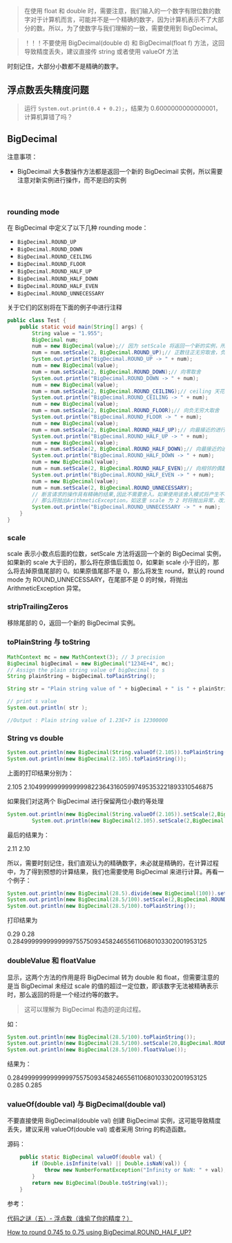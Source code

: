 > 在使用 float 和 double 时，需要注意，我们输入的一个数字有限位数的数字对于计算机而言，可能并不是一个精确的数字，因为计算机表示不了大部分的数。所以，为了使数字与我们理解的一致，需要使用到 BigDecimal。

> ！！！不要使用 BigDecimal(double d)  和 BigDecimal(float f) 方法，这回导致精度丢失，建议直接传 string 或者使用 valueOf 方法

时刻记住，大部分小数都不是精确的数字。

## 浮点数丢失精度问题

> 运行 `System.out.print(0.4 + 0.2);`，结果为 0.6000000000000001，计算机算错了吗？



## BigDecimal

注意事项：

+ BigDecimail 大多数操作方法都是返回一个新的 BigDecimail 实例，所以需要注意对新实例进行操作，而不是旧的实例

  ​

### rounding mode

在 BigDecimal 中定义了以下几种 rounding mode：

+ `BigDecimal.ROUND_UP`
+ `BigDecimal.ROUND_DOWN`
+ `BigDecimal.ROUND_CEILING`
+ `BigDecimal.ROUND_FLOOR`
+ `BigDecimal.ROUND_HALF_UP`
+ `BigDecimal.ROUND_HALF_DOWN`
+ `BigDecimal.ROUND_HALF_EVEN`
+ `BigDecimal.ROUND_UNNECESSARY`

关于它们的区别将在下面的例子中进行注释

```java
public class Test {
    public static void main(String[] args) {
        String value = "1.955";
        BigDecimal num;
        num = new BigDecimal(value);// 因为 setScale 将返回一个新的实例，所以每次都需要 new 一个新的
        num = num.setScale(2, BigDecimal.ROUND_UP);// 正数往正无穷取舍，负数往负无穷取舍
        System.out.println("BigDecimal.ROUND_UP -> " + num);
        num = new BigDecimal(value);
        num = num.setScale(2, BigDecimal.ROUND_DOWN);// 向零取舍
        System.out.println("BigDecimal.ROUND_DOWN -> " + num);
        num = new BigDecimal(value);
        num = num.setScale(2, BigDecimal.ROUND_CEILING);// ceiling 天花板，向正无穷大取舍
        System.out.println("BigDecimal.ROUND_CEILING -> " + num);
        num = new BigDecimal(value);
        num = num.setScale(2, BigDecimal.ROUND_FLOOR);// 向负无穷大取舍
        System.out.println("BigDecimal.ROUND_FLOOR -> " + num);
        num = new BigDecimal(value);
        num = num.setScale(2, BigDecimal.ROUND_HALF_UP);// 向最接近的进行取舍，四舍五入
        System.out.println("BigDecimal.ROUND_HALF_UP -> " + num);
        num = new BigDecimal(value);
        num = num.setScale(2, BigDecimal.ROUND_HALF_DOWN);// 向最接近的进行取舍，五将舍弃
        System.out.println("BigDecimal.ROUND_HALF_DOWN -> " + num);
        num = new BigDecimal(value);
        num = num.setScale(2, BigDecimal.ROUND_HALF_EVEN);// 向相邻的偶数取舍
        System.out.println("BigDecimal.ROUND_HALF_EVEN -> " + num);
        num = new BigDecimal(value);
        num = num.setScale(2, BigDecimal.ROUND_UNNECESSARY);
        // 断言请求的操作具有精确的结果,因此不需要舍入。如果使用该舍入模式将产生不精确的结果，
        // 那么将抛出ArithmeticException。如这里 scale 为 2 时将抛出异常，改为3后正常
        System.out.println("BigDecimal.ROUND_UNNECESSARY -> " + num);
    }
}
```



### scale

scale 表示小数点后面的位数，setScale 方法将返回一个新的 BigDecimal 实例，如果新的 scale 大于旧的，那么将在原值后面加 0，如果新 scale 小于旧的，那么将去掉原值尾部的 0。如果原值尾部不是 0，那么将发生 round，默认的 round mode 为 ROUND_UNNECESSARY，在尾部不是 0 的时候，将抛出 ArithmeticException 异常。



### stripTrailingZeros

移除尾部的 0，返回一个新的 BigDecimal 实例。



### toPlainString 与 toString

```java
MathContext mc = new MathContext(3); // 3 precision
BigDecimal bigDecimal = new BigDecimal("1234E+4", mc);
// Assign the plain string value of bigDecimal to s
String plainString = bigDecimal.toPlainString();

String str = "Plain string value of " + bigDecimal + " is " + plainString;

// print s value
System.out.println( str );

//Output : Plain string value of 1.23E+7 is 12300000
```



### String vs double

```java
System.out.println(new BigDecimal(String.valueOf(2.105)).toPlainString());
System.out.println(new BigDecimal(2.105).toPlainString());
```

上面的打印结果分别为：

2.105
2.104999999999999982236431605997495353221893310546875

如果我们对这两个 BigDecimal 进行保留两位小数约等处理

```java
System.out.println(new BigDecimal(String.valueOf(2.105)).setScale(2,BigDecimal.ROUND_HALF_UP));
        System.out.println(new BigDecimal(2.105).setScale(2,BigDecimal.ROUND_HALF_UP));
```

 最后的结果为：

2.11
2.10

所以，需要时刻记住，我们直观认为的精确数字，未必就是精确的，在计算过程中，为了得到预想的计算结果，我们也需要使用 BigDecimal 来进行计算。再看一个例子：

```java
System.out.println(new BigDecimal(28.5).divide(new BigDecimal(100)).setScale(2,BigDecimal.ROUND_HALF_UP));
System.out.println(new BigDecimal(28.5/100).setScale(2,BigDecimal.ROUND_HALF_UP));
System.out.println(new BigDecimal(28.5/100).toPlainString());
```

打印结果为

0.29
0.28
0.284999999999999975575093458246556110680103302001953125



### doubleValue 和 floatValue

显示，这两个方法的作用是将 BigDecimal 转为 double 和 float，但需要注意的是当 BigDecimal 未经过 scale 的值的超过一定位数，即该数字无法被精确表示时，那么返回的将是一个经过约等的数字。

> 这可以理解为 BigDecimal 构造的逆向过程。

如：

```java
System.out.println(new BigDecimal(28.5/100).toPlainString());
System.out.println(new BigDecimal(28.5/100).setScale(20,BigDecimal.ROUND_HALF_UP).doubleValue());
System.out.println(new BigDecimal(28.5/100).floatValue());
```

结果为：

0.284999999999999975575093458246556110680103302001953125
0.285
0.285



### valueOf(double val)  与 BigDecimal(double val)

不要直接使用 BigDecimal(double val) 创建 BigDecimal 实例，这可能导致精度丢失，建议采用 valueOf(double val) 或者采用 String 的构造函数。

源码：

```java
    public static BigDecimal valueOf(double val) {
        if (Double.isInfinite(val) || Double.isNaN(val)) {
            throw new NumberFormatException("Infinity or NaN: " + val);
        }
        return new BigDecimal(Double.toString(val));
    }
```





参考：

[代码之谜（五）- 浮点数（谁偷了你的精度？）](http://justjavac.com/codepuzzle/2012/11/11/codepuzzle-float-who-stole-your-accuracy.html)

[How to round 0.745 to 0.75 using BigDecimal.ROUND_HALF_UP?](https://stackoverflow.com/questions/12460482/how-to-round-0-745-to-0-75-using-bigdecimal-round-half-up)